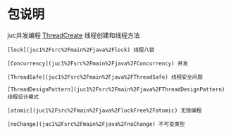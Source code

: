 # 包说明
juc并发编程
    [ThreadCreate](juc1%2Fsrc%2Fmain%2Fjava%2FThreadCreate) 线程创建和线程方法

    [lock](juc1%2Fsrc%2Fmain%2Fjava%2Flock) 线程八锁
    
    [Concurrency](juc1%2Fsrc%2Fmain%2Fjava%2FConcurrency) 并发
    
    [ThreadSafe](juc1%2Fsrc%2Fmain%2Fjava%2FThreadSafe) 线程安全问题

    [ThreadDesignPattern](juc1%2Fsrc%2Fmain%2Fjava%2FThreadDesignPattern) 线程设计模式

    [atomic](juc1%2Fsrc%2Fmain%2Fjava%2FlockFree%2Fatomic) 无锁编程

    [noChange](juc1%2Fsrc%2Fmain%2Fjava%2FnoChange) 不可变类型